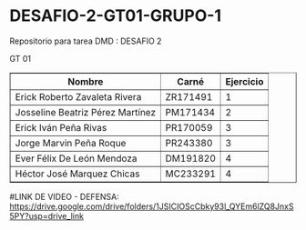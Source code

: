 # DESAFIO-2-GT01-GRUPO-1
Repositorio para tarea DMD : DESAFIO 2

GT 01

 <table border="1">
        <thead>
            <tr>
                <th>Nombre</th>
                <th>Carné</th>
                <th>Ejercicio</th>
            </tr>
        </thead>
        <tbody>
            <tr>
                <td>Erick Roberto Zavaleta Rivera</td>
                <td>ZR171491</td>
                <td>1</td>
            </tr>
            <tr>
                <td>Josseline Beatriz Pérez Martínez</td>
                <td>PM171434</td>
                <td>2</td>
            </tr>
            <tr>
                <td>Erick Iván Peña Rivas</td>
                <td>PR170059</td>
                <td>3</td>
            </tr>
            <tr>
                <td>Jorge Marvin Peña Roque</td>
                <td>PR243380</td>
                <td>3</td>
            </tr>
            <tr>
                <td>Ever Félix De León Mendoza</td>
                <td>DM191820</td>
                <td>4</td>
            </tr>
            <tr>
                <td>Héctor José Marquez Chicas</td>
                <td>MC233291</td>
                <td>4</td>
            </tr>
        </tbody>
    </table>


#LINK DE VIDEO - DEFENSA: <br/>
https://drive.google.com/drive/folders/1JSICIOScCbky93l_QYEm6lZQ8JnxS5PY?usp=drive_link
